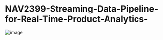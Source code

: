 # NAV2399-Streaming-Data-Pipeline-for-Real-Time-Product-Analytics-

![image](https://github.com/user-attachments/assets/1a0bd7ce-452a-4246-aadb-36308f17b987)
